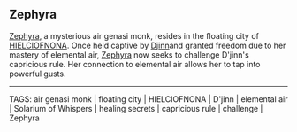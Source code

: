 ## Zephyra

[Zephyra](../People/Zephyra.md), a mysterious air genasi monk, resides in the floating city of [HIELCIOFNONA](../Places/HIELCIOFNONA.md). Once held captive by [Djinn](Djinn.md)and granted freedom due to her mastery of elemental air, [Zephyra](../People/Zephyra.md) now seeks to challenge D'jinn's capricious rule. Her connection to elemental air allows her to tap into powerful gusts.


---
TAGS: air genasi monk | floating city | HIELCIOFNONA | D'jinn | elemental air | Solarium of Whispers | healing secrets | capricious rule | challenge | Zephyra

